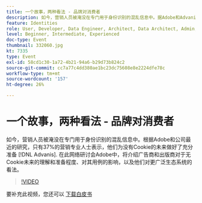 ```yaml
---
title: 一个故事，两种看法 - 品牌对消费者
description: 如今，营销人员被淹没在专门用于身份识别的混乱信息中。据Adobe和Advanis最近的研究，只有37%的营销专业人士表示，他们为一个没有Cookie的未来做好了充分准备。 在此网络研讨会Adobe中，将介绍广告商和出版商对于无Cookie未来的理解和准备程度、对其用例的影响，以及他们对更广泛生态系统的看法。
feature: Identities
role: User, Developer, Data Engineer, Architect, Data Architect, Admin, Leader
level: Beginner, Intermediate, Experienced
doc-type: Event
thumbnail: 332060.jpg
kt: 7335
type: Event
exl-id: 58cd1c30-1a72-4b21-94a6-b29d73b824c2
source-git-commit: cc7a77c4dd380ae1bc23dc75608e8e2224dfe78c
workflow-type: tm+mt
source-wordcount: '157'
ht-degree: 26%

---
```


# 一个故事，两种看法 - 品牌对消费者

如今，营销人员被淹没在专门用于身份识别的混乱信息中。根据Adobe和公司最近的研究，只有37%的营销专业人士表示，他们为没有Cookie的未来做好了充分准备 [!DNL Advanis]. 在此网络研讨会Adobe中，将介绍广告商和出版商对于无Cookie未来的理解和准备程度、对其用例的影响，以及他们对更广泛生态系统的看法。

>[!VIDEO](https://video.tv.adobe.com/v/332060/?quality=12&learn=on)

要补充此视频，您还可以 [下载白皮书](assets/whitepaper-a-tale-of-two-perceptions.pdf)
